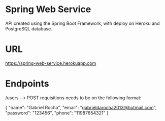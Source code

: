 # Spring Web Service

API created using the Spring Boot Framework, with deploy on Heroku and PostgreSQL database.

# URL

https://spring-web-service.herokuapp.com

# Endpoints

/users --> POST requisitions needs to be on the following format: 

{
    "name": "Gabriel Rocha",
    "email": "gabrieldarocha2013@hotmail.com",
    "password": "123456",
    "phone": "11987654321"
}

